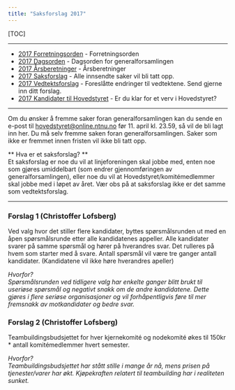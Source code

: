 ```yaml
---
title: "Saksforslag 2017"
---
```


[TOC]

---

* [2017 Forretningsorden](/wiki/online/generalforsamlingen/2017/forretningsorden) - Forretningsorden
* [2017 Dagsorden](/wiki/online/generalforsamlingen/2017/dagsorden) - Dagsorden for generalforsamlingen
* [2017 Årsberetninger](/wiki/online/generalforsamlingen/2017/aarsberetninger) - Årsberetninger
* [2017 Saksforslag](/wiki/online/generalforsamlingen/2017/saksforslag) - Alle innsendte saker vil bli tatt opp.
* [2017 Vedtektsforslag](/wiki/online/generalforsamlingen/2017/vedtekstforslag) - Foreslåtte endringer til vedtektene. Send gjerne inn ditt forslag.
* [2017 Kandidater til Hovedstyret](/wiki/online/generalforsamlingen/2017/valg) - Er du klar for et verv i Hovedstyret?
---

Om du ønsker å fremme saker foran generalforsamlingen kan du sende en e-post til hovedstyret@online.ntnu.no før 11. april kl. 23.59, så vil de bli lagt inn her. Du må selv fremme saken foran generalforsamlingen. Saker som ikke er fremmet innen fristen vil ikke bli tatt opp. 

** Hva er et saksforslag? **  
Et saksforslag er noe du vil at linjeforeningen skal jobbe med, enten noe som gjøres umiddelbart (som endrer gjennomføringen av generalforsamlingen), eller noe du vil at Hovedstyret/komitémedlemmer skal jobbe med i løpet av året. Vær obs på at saksforslag ikke er det samme som vedtektsforslag.

---

### Forslag 1 (Christoffer Lofsberg)

Ved valg hvor det stiller flere kandidater, byttes spørsmålsrunden ut med en åpen spørsmålsrunde etter alle kandidatenes appeller. Alle kandidater svarer på samme spørsmål og hører på hverandres svar. Det rulleres på hvem som starter med å svare. Antall spørsmål vil være tre ganger antall kandidater. (Kandidatene vil ikke høre hverandres apeller)    

 _Hvorfor?   
Spørsmålsrunden ved tidligere valg har enkelte ganger blitt brukt til useriøse spørsmål og negativt snakk om de andre kandidatene. Dette gjøres i flere seriøse organisasjoner og vil forhåpentligvis føre til mer fremsnakk av motkandidater og bedre svar._

### Forslag 2 (Christoffer Lofsberg)

Teambuildingsbudsjettet for hver kjernekomité og nodekomité økes til 150kr * antall komitémedlemmer hvert semester. 

_Hvorfor?     
Teambuildingsbudsjettet har stått stille i mange år nå, mens prisen på tjenester/varer har økt. Kjøpekraften relatert til teambuilding har i realiteten sunket._